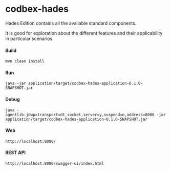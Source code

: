 # codbex-hades

Hades Edition contains all the available standard components.

It is good for exploration about the different features and their applicability in particular scenarios.

#### Build

	mvn clean install
	
#### Run

	java -jar application/target/codbex-hades-application-0.1.0-SNAPSHOT.jar

#### Debug

	java -agentlib:jdwp=transport=dt_socket,server=y,suspend=n,address=8000 -jar application/target/codbex-hades-application-0.1.0-SNAPSHOT.jar
	
#### Web

	http://localhost:8080/

#### REST API

	http://localhost:8080/swagger-ui/index.html



